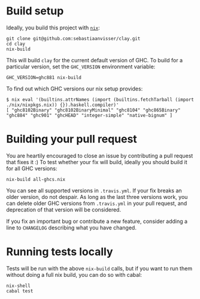 # Build setup

Ideally, you build this project with [`nix`](https://nixos.org/nix/):

```
git clone git@github.com:sebastiaanvisser/clay.git
cd clay
nix-build
```

This will build `clay` for the current default version of GHC.
To build for a particular version,
set the `GHC_VERSION` environment variable:

```
GHC_VERSION=ghc881 nix-build
```

To find out which GHC versions our nix setup provides:

```
$ nix eval '(builtins.attrNames (import (builtins.fetchTarball (import ./nix/nixpkgs.nix)) {}).haskell.compiler)'
[ "ghc8102Binary" "ghc8102BinaryMinimal" "ghc8104" "ghc865Binary" "ghc884" "ghc901" "ghcHEAD" "integer-simple" "native-bignum" ]
```

# Building your pull request

You are heartily encouraged to close an issue by contributing a pull request that fixes it :)
To test whether your fix will build,
ideally you should build it for all GHC versions:

```
nix-build all-ghcs.nix
```

You can see all supported versions in `.travis.yml`.
If your fix breaks an older version, do not despair.
As long as the last three versions work,
you can delete older GHC versions from `.travis.yml` in your pull request,
and deprecation of that version will be considered.

If you fix an important bug or contribute a new feature,
consider adding a line to `CHANGELOG` describing what you have changed.

# Running tests locally

Tests will be run with the above `nix-build` calls, but if you want to run them
without doing a full nix build, you can do so with cabal:

```
nix-shell
cabal test
```

